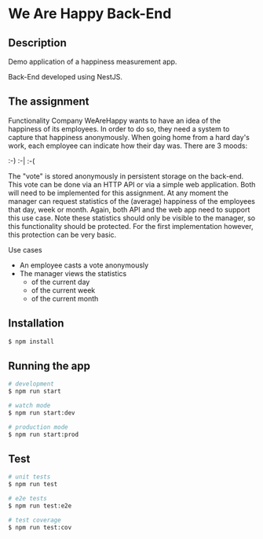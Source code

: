 # We Are Happy Back-End

## Description

Demo application of a happiness measurement app.

Back-End developed using NestJS.

## The assignment

Functionality
Company WeAreHappy wants to have an idea of the happiness of its employees. In
order to do so, they need a system to capture that happiness anonymously. When
going home from a hard day's work, each employee can indicate how their day
was. There are 3 moods:

:-) :-| :-(

The "vote" is stored anonymously in persistent storage on the back-end. This vote
can be done via an HTTP API or via a simple web application. Both will need to be
implemented for this assignment.
At any moment the manager can request statistics of the (average) happiness of
the employees that day, week or month. Again, both API and the web app need to
support this use case. Note these statistics should only be visible to the manager,
so this functionality should be protected. For the first implementation however,
this protection can be very basic.

Use cases

- An employee casts a vote anonymously
- The manager views the statistics
  - of the current day
  - of the current week
  - of the current month

## Installation

```bash
$ npm install
```

## Running the app

```bash
# development
$ npm run start

# watch mode
$ npm run start:dev

# production mode
$ npm run start:prod
```

## Test

```bash
# unit tests
$ npm run test

# e2e tests
$ npm run test:e2e

# test coverage
$ npm run test:cov
```
